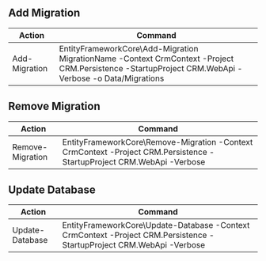 ## Add Migration
| Action | Command |
| --- | --- |
| Add-Migration | EntityFrameworkCore\Add-Migration MigrationName -Context CrmContext -Project CRM.Persistence -StartupProject CRM.WebApi -Verbose -o Data/Migrations |

## Remove Migration
| Action | Command |
| --- | --- |
| Remove-Migration | EntityFrameworkCore\Remove-Migration -Context CrmContext -Project CRM.Persistence -StartupProject CRM.WebApi -Verbose |

## Update Database
| Action | Command |
| --- | --- |
| Update-Database | EntityFrameworkCore\Update-Database -Context CrmContext -Project CRM.Persistence -StartupProject CRM.WebApi -Verbose |